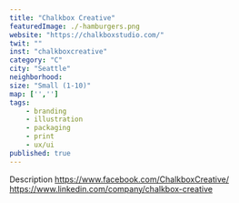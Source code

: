 ```yaml
---
title: "Chalkbox Creative"
featuredImage: ./-hamburgers.png
website: "https://chalkboxstudio.com/"
twit: ""
inst: "chalkboxcreative"
category: "C"
city: "Seattle"
neighborhood:
size: "Small (1-10)"
map: ['','']
tags:
    - branding
    - illustration
    - packaging
    - print
    - ux/ui
published: true
---
```


Description
https://www.facebook.com/ChalkboxCreative/
https://www.linkedin.com/company/chalkbox-creative


